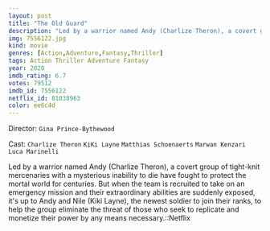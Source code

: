 ```yaml
---
layout: post
title: "The Old Guard"
description: "Led by a warrior named Andy (Charlize Theron), a covert group of tight-knit mercenaries with a mysterious inability to die have fought to protect the mortal world for centuries. But when the team is recruited to take on an emergency mission and their extraordinary abilities are suddenly exposed, it's up to Andy and Nile (Kiki Layne), the newest soldier to join their ranks, to help the group eliminate the threat of those who seek to replicate and monetize their power by any means necessary..."
img: 7556122.jpg
kind: movie
genres: [Action,Adventure,Fantasy,Thriller]
tags: Action Thriller Adventure Fantasy
year: 2020
imdb_rating: 6.7
votes: 79512
imdb_id: 7556122
netflix_id: 81038963
color: ee6c4d
---
```

Director: `Gina Prince-Bythewood`  

Cast: `Charlize Theron` `KiKi Layne` `Matthias Schoenaerts` `Marwan Kenzari` `Luca Marinelli` 

Led by a warrior named Andy (Charlize Theron), a covert group of tight-knit mercenaries with a mysterious inability to die have fought to protect the mortal world for centuries. But when the team is recruited to take on an emergency mission and their extraordinary abilities are suddenly exposed, it's up to Andy and Nile (Kiki Layne), the newest soldier to join their ranks, to help the group eliminate the threat of those who seek to replicate and monetize their power by any means necessary.::Netflix